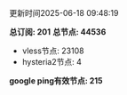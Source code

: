 更新时间2025-06-18 09:48:19

**总订阅: 201**
**总节点: 44536**
- vless节点: 23108
- hysteria2节点: 4

**google ping有效节点: 215**
